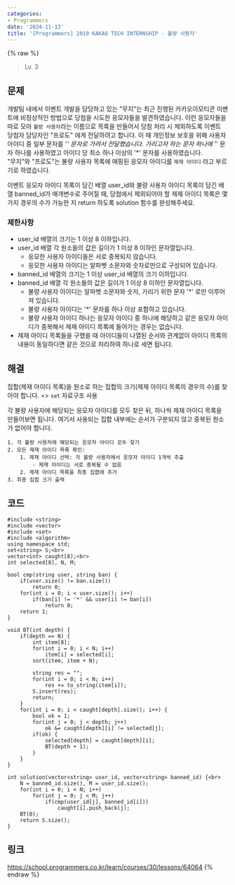 ```yaml
---
categories:
- Programmers
date: '2024-11-13'
title: '[Programmers] 2019 KAKAO TECH INTERNSHIP - 불량 사용자'
---
```


{% raw %}
> Lv. 3<br>

## 문제
개발팀 내에서 이벤트 개발을 담당하고 있는 "무지"는 최근 진행된 카카오이모티콘 이벤트에 비정상적인 방법으로 당첨을 시도한 응모자들을 발견하였습니다. 이런 응모자들을 따로 모아  `불량 사용자`라는 이름으로 목록을 만들어서 당첨 처리 시 제외하도록 이벤트 당첨자 담당자인 "프로도" 에게 전달하려고 합니다. 이 때 개인정보 보호을 위해 사용자 아이디 중 일부 문자를 '*' 문자로 가려서 전달했습니다. 가리고자 하는 문자 하나에 '*' 문자 하나를 사용하였고 아이디 당 최소 하나 이상의 '*' 문자를 사용하였습니다.  
"무지"와 "프로도"는 불량 사용자 목록에 매핑된 응모자 아이디를  `제재 아이디`  라고 부르기로 하였습니다.

이벤트 응모자 아이디 목록이 담긴 배열 user_id와 불량 사용자 아이디 목록이 담긴 배열 banned_id가 매개변수로 주어질 때, 당첨에서 제외되어야 할 제재 아이디 목록은 몇가지 경우의 수가 가능한 지 return 하도록 solution 함수를 완성해주세요.

### 제한사항
-   user_id 배열의 크기는 1 이상 8 이하입니다.
-   user_id 배열 각 원소들의 값은 길이가 1 이상 8 이하인 문자열입니다.
    -   응모한 사용자 아이디들은 서로 중복되지 않습니다.
    -   응모한 사용자 아이디는 알파벳 소문자와 숫자로만으로 구성되어 있습니다.
-   banned_id 배열의 크기는 1 이상 user_id 배열의 크기 이하입니다.
-   banned_id 배열 각 원소들의 값은 길이가 1 이상 8 이하인 문자열입니다.
    -   불량 사용자 아이디는 알파벳 소문자와 숫자, 가리기 위한 문자 '*' 로만 이루어져 있습니다.
    -   불량 사용자 아이디는 '*' 문자를 하나 이상 포함하고 있습니다.
    -   불량 사용자 아이디 하나는 응모자 아이디 중 하나에 해당하고 같은 응모자 아이디가 중복해서 제재 아이디 목록에 들어가는 경우는 없습니다.
-   제재 아이디 목록들을 구했을 때 아이디들이 나열된 순서와 관계없이 아이디 목록의 내용이 동일하다면 같은 것으로 처리하여 하나로 세면 됩니다.

## 해결
집합(제재 아이디 목록)을 원소로 하는 집합의 크기(제재 아이디 목록의 경우의 수)를 찾아야 합니다. => `set` 자료구조 사용<br>

각 불량 사용자에 해당되는 응모자 아이디를 모두 찾은 뒤, 하나씩 제재 아이디 목록을 만들어보면 됩니다. 여기서 사용되는 집합 내부에는 순서가 구분되지 않고 중복된 원소가 없어야 합니다.

```
1. 각 불량 사용자에 해당되는 응모자 아이디 모두 찾기
2. 모든 제재 아이디 목록 확인:
	1. 제재 아이디 선택: 각 불량 사용자에서 응모자 아이디 1개씩 추출
		- 제재 아이디는 서로 중복될 수 없음
	2. 제재 아이디 목록을 최종 집합에 추가
3. 최종 집합 크기 출력
```

## 코드
```
#include <string>
#include <vector>
#include <set>
#include <algorithm>
using namespace std;
set<string> S;<br>
vector<int> caught[8];<br>
int selected[8], N, M;

bool cmp(string user, string ban) {
    if(user.size() != ban.size())
        return 0;
    for(int i = 0; i < user.size(); i++)
        if(ban[i] != '*' && user[i] != ban[i])
            return 0;
    return 1;
}

void BT(int depth) {
    if(depth == N) {
        int item[8];
        for(int i = 0; i < N; i++)
            item[i] = selected[i];
        sort(item, item + N);
        
        string res = "";
        for(int i = 0; i < N; i++)
            res += to_string(item[i]);
        S.insert(res);
        return;
    }
    for(int i = 0; i < caught[depth].size(); i++) {
        bool ok = 1;
        for(int j = 0; j < depth; j++)
            ok &= caught[depth][i] != selected[j];
        if(ok) {
            selected[depth] = caught[depth][i];
            BT(depth + 1);
        }
    }
}

int solution(vector<string> user_id, vector<string> banned_id) {<br>
    N = banned_id.size(), M = user_id.size();
    for(int i = 0; i < N; i++)
        for(int j = 0; j < M; j++)
            if(cmp(user_id[j], banned_id[i]))
                caught[i].push_back(j);
    BT(0);
    return S.size();
}
```

## 링크
https://school.programmers.co.kr/learn/courses/30/lessons/64064
{% endraw %}